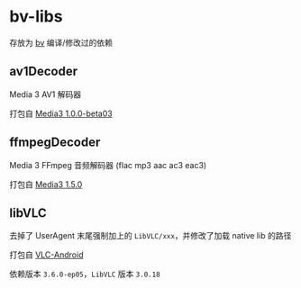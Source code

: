 # bv-libs
存放为 [bv](https://github.com/aaa1115910/bv) 编译/修改过的依赖


## av1Decoder
Media 3 AV1 解码器

打包自 [Media3 1.0.0-beta03](https://github.com/androidx/media/tree/c2cbb6370a265efc93661b659e70b2679506e995/libraries/decoder_av1)


## ffmpegDecoder
Media 3 FFmpeg 音频解码器 (flac mp3 aac ac3 eac3)

打包自 [Media3 1.5.0](https://github.com/androidx/media/tree/1.5.0)


## libVLC
去掉了 UserAgent 末尾强制加上的 `LibVLC/xxx`，并修改了加载 native lib 的路径

打包自 [VLC-Android](https://code.videolan.org/videolan/vlc-android/-/tree/a0f588afd3626fa1e97de81603c2589a9c62b004)

依赖版本 `3.6.0-ep05`，`LibVLC` 版本 `3.0.18`